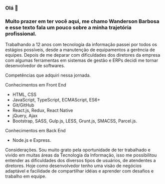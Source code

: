 ### Olá 👋

### Muito prazer em ter você aqui, me chamo Wanderson Barbosa e esse texto fala um pouco sobre a minha trajetória profissional.

Trabalhando a 12 anos com tecnologia da informação passei por todos os estágios possíveis, desde a manutenção de equipamentos a gerência de equipes. Depois de me deparar com dificuldades dos diretores da empresa com algumas ferramentas em sistemas de gestão e ERPs decidi me tornar desenvolvedor de softwares.

Competências que adquiri nessa jornada.

Conhecimentos em Front End
- HTML, CSS
- JavaScript, TypeScript, ECMAScript, ES6+
- Git/GitHub
- React.js, Redux, React Native
- jQuery, Ajax
- Bootstrap, SASS, Gulp.js, LESS, Grunt.js, SMACSS, Parcel.js.

Conhecimentos em Back End

- Node.js e Express.

Considerações.
Sou muito grato pela oportunidade de ter trabalhado e vivido em muitas áreas da Tecnologia da Informação, isso me possibilitou entender as dificuldades dos diversos tipos de usuários, de atendentes a diretores.
Hoje como desenvolvedor tenho uma visão de negócios adaptável e facilidade de compartilhar idéias e aprender com desafios e trabalho em equipe.

<!--
**wandersonmanto/wandersonmanto** is a ✨ _special_ ✨ repository because its `README.md` (this file) appears on your GitHub profile.

Here are some ideas to get you started:

- 🔭 I’m currently working on ...
- 🌱 I’m currently learning ...
- 👯 I’m looking to collaborate on ...
- 🤔 I’m looking for help with ...
- 💬 Ask me about ...
- 📫 How to reach me: ...
- 😄 Pronouns: ...
- ⚡ Fun fact: ...
-->
